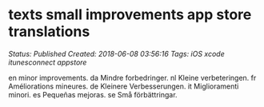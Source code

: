 # texts small improvements app store translations

_Status: Published_
_Created: 2018-06-08 03:56:16_
_Tags: iOS xcode itunesconnect appstore_

en
minor improvements.
da
Mindre forbedringer.
nl
Kleine verbeteringen.
fr
Améliorations mineures.
de
Kleinere Verbesserungen.
it
Miglioramenti minori.
es
Pequeñas mejoras.
se
Små förbättringar.